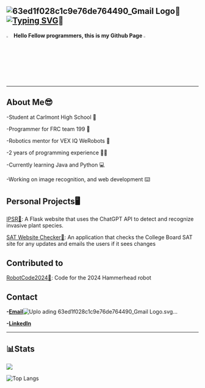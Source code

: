 ![63ed1f028c1c9e76de764490_Gmail Logo](https://github.com/user-attachments/assets/1b15fe3e-e23a-467f-987c-a13da8b8de61)👋[![Typing SVG](https://readme-typing-svg.demolab.com?font=Fira+Code&weight=700&size=15&pause=1000&color=F73511&background=FFFFFF&width=435&separator=%3C&lines=%F0%9F%91%8BSystem.out.print(%22Hello%2C+I+am+Matthew+Lum);%F0%9F%91%8B)](https://git.io/typing-svg)👋
-------------------------------------------
<img src="https://github.com/user-attachments/assets/6e7ee6e2-2b30-4833-83aa-ee006cc01a57" width=3% height=3%> **Hello Fellow programmers, this is my Github Page** <img src="https://github.com/user-attachments/assets/6e7ee6e2-2b30-4833-83aa-ee006cc01a57" width=3% height=3%>

-------------------------------------------
**About Me**😎
-------------------------------------------
-Student at Carlmont High School 🏫

-Programmer for FRC team 199 🦾 

-Robotics mentor for VEX IQ WeRobots 🤖 

-2 years of programming experience 👨‍💻 

-Currently learning Java and Python 💻

-Working on image recognition, and web development ⌨️

Personal Projects🖥️
-----------------------------------------
[IPSR🌱](https://github.com/Rand0mAsianKid/Invasive-Plant-Species-Image-Recognition-Website): A Flask website that uses the ChatGPT API to detect and recognize invasive plant species.

[SAT Website Checker📃](https://github.com/Rand0mAsianKid/SAT-Website-Checker): An application that checks the College Board SAT site for any updates and emails the users if it sees changes

Contributed to
------------------------------
[RobotCode2024🦈](https://github.com/DeepBlueRobotics/RobotCode2024): Code for the 2024 Hammerhead robot

Contact
-----------------------------
**-[Email](randmasiankid@gmail.com)**![Uplo<svg width="3" height="3" viewBox="0 0 500 500" fill="none" xmlns="http://www.w3.org/2000/svg">
<g clip-path="url(#clip0_1316_2033)">
<circle cx="250" cy="250" r="250" fill="white"/>
<path d="M164.07 368.933V244.128L92 188.757V342.566C92 360.144 100.789 368.933 118.367 368.933" fill="#4285F4"/>
<path d="M160.555 243.25L250.203 310.925L339.852 243.25V157.117L250.203 224.792L160.555 157.117" fill="#EA4335"/>
<path d="M336.336 368.933V244.128L408.406 188.757V342.566C408.406 360.144 399.617 368.933 382.039 368.933" fill="#34A853"/>
<path d="M92 190.515L164.07 245.886V159.753L137.703 139.539C113.973 121.082 92 139.539 92 162.39" fill="#C5221F"/>
<path d="M408.406 190.515L336.336 245.886V159.753L362.703 139.539C386.434 121.082 408.406 139.539 408.406 162.39" fill="#FBBC04"/>
</g>
<defs>
<clipPath id="clip0_1316_2033">
<rect width="500" height="500" fill="white"/>
</clipPath>
</defs>
</svg>
ading 63ed1f028c1c9e76de764490_Gmail Logo.svg…]()


**-[LinkedIn](https://www.linkedin.com/in/matthew-lum-75a45b305/)**

------------------------------

📊Stats
------------------------------
<picture>
  <source
    srcset="https://github-readme-stats.vercel.app/api?username=Rand0mAsianKid&show_icons=true&theme=dark"
    media="(prefers-color-scheme: dark)"
  />
  <source
    srcset="https://github-readme-stats.vercel.app/api?username=Rand0mAsianKid&show_icons=true"
    media="(prefers-color-scheme: dark), (prefers-color-scheme: dark)"
  />
  <img src="https://github-readme-stats.vercel.app/api?username=Rand0mAsianKid&show_icons=true" />
</picture>

![Top Langs](https://github-readme-stats.vercel.app/api/top-langs/?username=Rand0mAsianKid&size_weight=0.5&count_weight=0.5)


